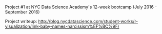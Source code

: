 Project #1 at NYC Data Science Academy's 12-week bootcamp (July 2016 - September 2016)

Project writeup: 
http://blog.nycdatascience.com/student-works/r-visualization/link-baby-names-narcissism%EF%BC%9F/
